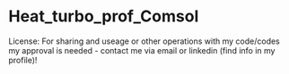 # Heat_turbo_prof_Comsol

License: For sharing and useage or other operations with my code/codes my approval is needed - contact me via email or linkedin (find info in my profile)!
